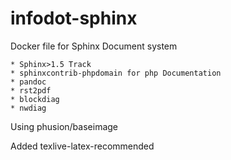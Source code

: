 # infodot-sphinx
Docker file for Sphinx Document system

	* Sphinx>1.5 Track
	* sphinxcontrib-phpdomain for php Documentation
	* pandoc
	* rst2pdf
	* blockdiag 
	* nwdiag

Using phusion/baseimage

Added texlive-latex-recommended
